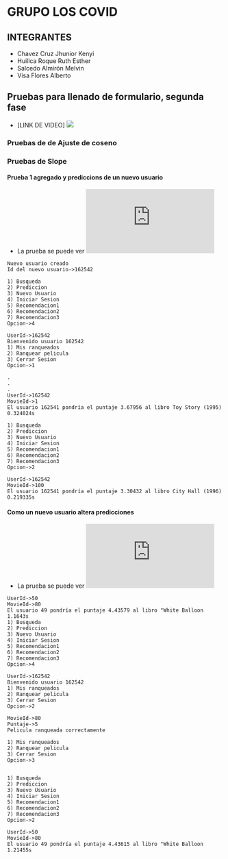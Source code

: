 # GRUPO LOS COVID
## INTEGRANTES
- Chavez Cruz Jhunior Kenyi
- Huillca Roque Ruth Esther
- Salcedo Almirón Melvin
- Visa Flores Alberto

## Pruebas para llenado de formulario, segunda fase
- [LINK DE VIDEO] ![](https://drive.google.com/file/d/1yzLkW2kYfwd4ww76Yt96tFUIB5sHBhg9/view?usp=sharing)

### Pruebas de de Ajuste de coseno

### Pruebas de Slope 
#### Prueba 1 agregado y prediccions de un nuevo usuario
- La prueba se puede ver ![aquí](https://github.com/MelvinSalcedo/topicosBaseDatosCompartida/blob/master/Formulario%20Pruebas/SlopeO-20usuarios-prediccion.txt)


```console
Nuevo usuario creado
Id del nuevo usuario->162542

1) Busqueda
2) Prediccion
3) Nuevo Usuario
4) Iniciar Sesion
5) Recomendacion1
6) Recomendacion2
7) Recomendacion3
Opcion->4

UserId->162542
Bienvenido usuario 162542
1) Mis ranqueados
2) Ranquear pelicula
3) Cerrar Sesion
Opcion->1

.
.
.
UserId->162542
MovieId->1
El usuario 162541 pondría el puntaje 3.67956 al libro Toy Story (1995)
0.324024s

1) Busqueda
2) Prediccion
3) Nuevo Usuario
4) Iniciar Sesion
5) Recomendacion1
6) Recomendacion2
7) Recomendacion3
Opcion->2

UserId->162542
MovieId->100
El usuario 162541 pondría el puntaje 3.30432 al libro City Hall (1996)
0.219335s
 ```
#### Como un nuevo usuario altera predicciones
- La prueba se puede ver ![aquí](https://github.com/MelvinSalcedo/topicosBaseDatosCompartida/blob/master/Formulario%20Pruebas/SlopeO-predictusermodified.txt)




```console
UserId->50
MovieId->80
El usuario 49 pondría el puntaje 4.43579 al libro "White Balloon
1.1643s
1) Busqueda
2) Prediccion
3) Nuevo Usuario
4) Iniciar Sesion
5) Recomendacion1
6) Recomendacion2
7) Recomendacion3
Opcion->4

UserId->162542
Bienvenido usuario 162542
1) Mis ranqueados
2) Ranquear pelicula
3) Cerrar Sesion
Opcion->2

MovieId->80
Puntaje->5
Pelicula ranqueada correctamente

1) Mis ranqueados
2) Ranquear pelicula
3) Cerrar Sesion
Opcion->3


1) Busqueda
2) Prediccion
3) Nuevo Usuario
4) Iniciar Sesion
5) Recomendacion1
6) Recomendacion2
7) Recomendacion3
Opcion->2

UserId->50
MovieId->80
El usuario 49 pondría el puntaje 4.43615 al libro "White Balloon
1.21455s
```

 

